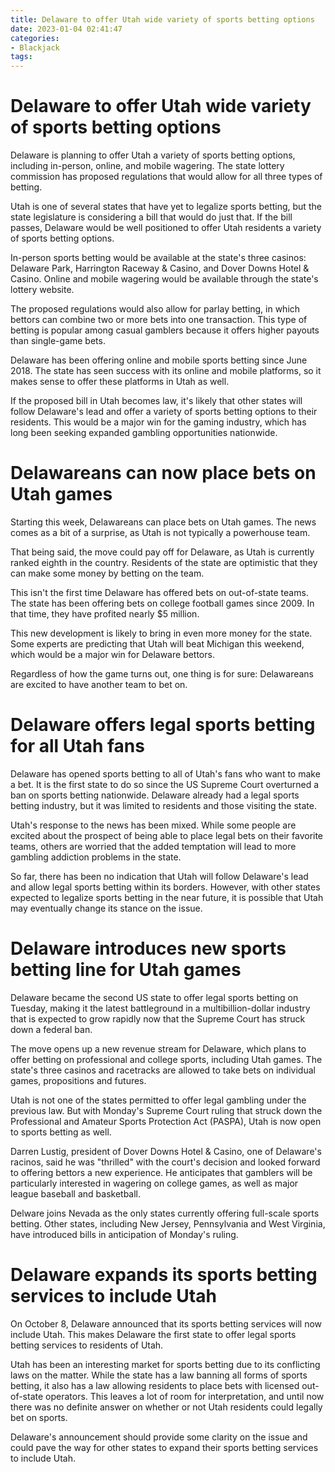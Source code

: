 ```yaml
---
title: Delaware to offer Utah wide variety of sports betting options
date: 2023-01-04 02:41:47
categories:
- Blackjack
tags:
---
```



#  Delaware to offer Utah wide variety of sports betting options

Delaware is planning to offer Utah a variety of sports betting options, including in-person, online, and mobile wagering. The state lottery commission has proposed regulations that would allow for all three types of betting.

Utah is one of several states that have yet to legalize sports betting, but the state legislature is considering a bill that would do just that. If the bill passes, Delaware would be well positioned to offer Utah residents a variety of sports betting options.

In-person sports betting would be available at the state's three casinos: Delaware Park, Harrington Raceway & Casino, and Dover Downs Hotel & Casino. Online and mobile wagering would be available through the state's lottery website.

The proposed regulations would also allow for parlay betting, in which bettors can combine two or more bets into one transaction. This type of betting is popular among casual gamblers because it offers higher payouts than single-game bets.

Delaware has been offering online and mobile sports betting since June 2018. The state has seen success with its online and mobile platforms, so it makes sense to offer these platforms in Utah as well.

If the proposed bill in Utah becomes law, it's likely that other states will follow Delaware's lead and offer a variety of sports betting options to their residents. This would be a major win for the gaming industry, which has long been seeking expanded gambling opportunities nationwide.

#  Delawareans can now place bets on Utah games 

Starting this week, Delawareans can place bets on Utah games. The news comes as a bit of a surprise, as Utah is not typically a powerhouse team. 

That being said, the move could pay off for Delaware, as Utah is currently ranked eighth in the country. Residents of the state are optimistic that they can make some money by betting on the team. 

This isn't the first time Delaware has offered bets on out-of-state teams. The state has been offering bets on college football games since 2009. In that time, they have profited nearly $5 million. 

This new development is likely to bring in even more money for the state. Some experts are predicting that Utah will beat Michigan this weekend, which would be a major win for Delaware bettors. 

Regardless of how the game turns out, one thing is for sure: Delawareans are excited to have another team to bet on.

#  Delaware offers legal sports betting for all Utah fans 

Delaware has opened sports betting to all of Utah's fans who want to make a bet. It is the first state to do so since the US Supreme Court overturned a ban on sports betting nationwide. Delaware already had a legal sports betting industry, but it was limited to residents and those visiting the state.

Utah's response to the news has been mixed. While some people are excited about the prospect of being able to place legal bets on their favorite teams, others are worried that the added temptation will lead to more gambling addiction problems in the state.

So far, there has been no indication that Utah will follow Delaware's lead and allow legal sports betting within its borders. However, with other states expected to legalize sports betting in the near future, it is possible that Utah may eventually change its stance on the issue.

#  Delaware introduces new sports betting line for Utah games 

 Delaware became the second US state to offer legal sports betting on Tuesday, making it the latest battleground in a multibillion-dollar industry that is expected to grow rapidly now that the Supreme Court has struck down a federal ban.

The move opens up a new revenue stream for Delaware, which plans to offer betting on professional and college sports, including Utah games. The state's three casinos and racetracks are allowed to take bets on individual games, propositions and futures.

Utah is not one of the states permitted to offer legal gambling under the previous law. But with Monday's Supreme Court ruling that struck down the Professional and Amateur Sports Protection Act (PASPA), Utah is now open to sports betting as well.

Darren Lustig, president of Dover Downs Hotel & Casino, one of Delaware's racinos, said he was "thrilled" with the court's decision and looked forward to offering bettors a new experience. He anticipates that gamblers will be particularly interested in wagering on college games, as well as major league baseball and basketball.

 Delware joins Nevada as the only states currently offering full-scale sports betting. Other states, including New Jersey, Pennsylvania and West Virginia, have introduced bills in anticipation of Monday's ruling.

#  Delaware expands its sports betting services to include Utah

On October 8, Delaware announced that its sports betting services will now include Utah. This makes Delaware the first state to offer legal sports betting services to residents of Utah.

Utah has been an interesting market for sports betting due to its conflicting laws on the matter. While the state has a law banning all forms of sports betting, it also has a law allowing residents to place bets with licensed out-of-state operators. This leaves a lot of room for interpretation, and until now there was no definite answer on whether or not Utah residents could legally bet on sports.

Delaware's announcement should provide some clarity on the issue and could pave the way for other states to expand their sports betting services to include Utah.